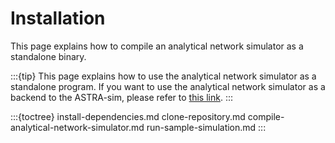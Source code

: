 # Installation

This page explains how to compile an analytical network simulator as a standalone binary.

:::{tip}
This page explains how to use the analytical network simulator as a standalone program. If you want to use the analytical network simulator as a backend to the ASTRA-sim, please refer to [this link](https://astra-sim.github.io/astra-sim-docs/getting-started/getting-started.html).
:::

:::{toctree}
install-dependencies.md
clone-repository.md
compile-analytical-network-simulator.md
run-sample-simulation.md
:::
